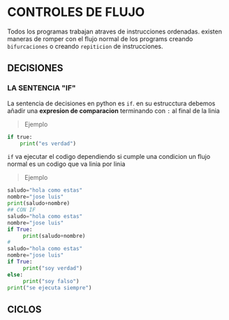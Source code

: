 # CONTROLES DE FLUJO
Todos los programas trabajan atraves de instrucciones ordenadas.
existen maneras de romper con el flujo normal de los programs creando
`bifurcaciones` o creando `repiticion` de instrucciones.
## DECISIONES
### LA SENTENCIA "IF"
La sentencia de decisiones en python es `if`. en su estrucctura debemos añadir una **expresion de comparacion** terminando con `:` al final de la linia
>  Ejemplo

```python
if true:
    print("es verdad")
```
`if` va ejecutar el codigo dependiendo si cumple una condicion
un flujo normal es un codigo que va linia por linia
> Ejemplo
```python
saludo="hola como estas"
nombre="jose luis"
print(saludo+nombre)
## CON IF
saludo="hola como estas"
nombre="jose luis"
if True:
     print(saludo+nombre)
#
saludo="hola como estas"
nombre="jose luis"
if True:
     print("soy verdad")
else:
     print("soy falso")
print("se ejecuta siempre")
```
## CICLOS

